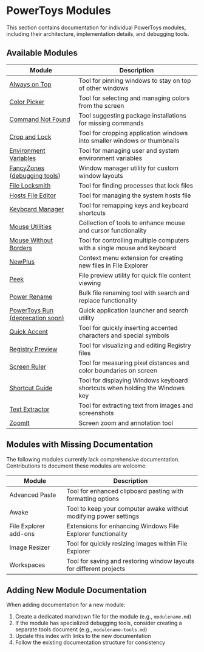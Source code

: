 # PowerToys Modules

This section contains documentation for individual PowerToys modules, including their architecture, implementation details, and debugging tools.

## Available Modules

| Module | Description |
|--------|-------------|
| [Always on Top](alwaysontop.md) | Tool for pinning windows to stay on top of other windows |
| [Color Picker](colorpicker.md) | Tool for selecting and managing colors from the screen |
| [Command Not Found](commandnotfound.md) | Tool suggesting package installations for missing commands |
| [Crop and Lock](cropandlock.md) | Tool for cropping application windows into smaller windows or thumbnails |
| [Environment Variables](environmentvariables.md) | Tool for managing user and system environment variables |
| [FancyZones](fancyzones.md) ([debugging tools](fancyzones-tools.md)) | Window manager utility for custom window layouts |
| [File Locksmith](filelocksmith.md) | Tool for finding processes that lock files |
| [Hosts File Editor](hostsfileeditor.md) | Tool for managing the system hosts file |
| [Keyboard Manager](keyboardmanager/README.md) | Tool for remapping keys and keyboard shortcuts |
| [Mouse Utilities](mouseutils/readme.md) | Collection of tools to enhance mouse and cursor functionality |
| [Mouse Without Borders](mousewithoutborders.md) | Tool for controlling multiple computers with a single mouse and keyboard |
| [NewPlus](newplus.md) | Context menu extension for creating new files in File Explorer |
| [Peek](peek/readme.md) | File preview utility for quick file content viewing |
| [Power Rename](powerrename.md) | Bulk file renaming tool with search and replace functionality |
| [PowerToys Run (deprecation soon)](launcher/readme.md) | Quick application launcher and search utility |
| [Quick Accent](quickaccent.md) | Tool for quickly inserting accented characters and special symbols |
| [Registry Preview](registrypreview.md) | Tool for visualizing and editing Registry files |
| [Screen Ruler](screenruler.md) | Tool for measuring pixel distances and color boundaries on screen |
| [Shortcut Guide](shortcut_guide.md) | Tool for displaying Windows keyboard shortcuts when holding the Windows key |
| [Text Extractor](textextractor.md) | Tool for extracting text from images and screenshots |
| [ZoomIt](zoomit.md) | Screen zoom and annotation tool |

## Modules with Missing Documentation

The following modules currently lack comprehensive documentation. Contributions to document these modules are welcome:

| Module | Description |
|--------|-------------|
| Advanced Paste | Tool for enhanced clipboard pasting with formatting options |
| Awake | Tool to keep your computer awake without modifying power settings |
| File Explorer add-ons | Extensions for enhancing Windows File Explorer functionality |
| Image Resizer | Tool for quickly resizing images within File Explorer |
| Workspaces | Tool for saving and restoring window layouts for different projects |

## Adding New Module Documentation

When adding documentation for a new module:

1. Create a dedicated markdown file for the module (e.g., `modulename.md`)
2. If the module has specialized debugging tools, consider creating a separate tools document (e.g., `modulename-tools.md`)
3. Update this index with links to the new documentation
4. Follow the existing documentation structure for consistency
